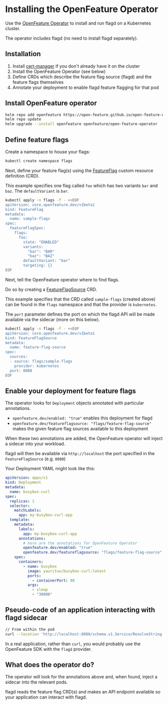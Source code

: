 # Installing the OpenFeature Operator

Use the [OpenFeature Operator](https://github.com/open-feature/open-feature-operator) to install and run flagd on a Kubernetes cluster.

The operator includes flagd (no need to install flagd separately).

## Installation

1. Install [cert-manager](https://cert-manager.io/docs/installation/) if you don't already have it on the cluster
1. Install the OpenFeature Operator (see below)
1. Define CRDs which describe the feature flag source (flagd) and the feature flags themselves
1. Annotate your deployment to enable flagd feature flagging for that pod

## Install OpenFeature operator

```bash
helm repo add openfeature https://open-feature.github.io/open-feature-operator/
helm repo update
helm upgrade --install openfeature openfeature/open-feature-operator
```

## Define feature flags

Create a namespace to house your flags:

```bash
kubectl create namespace flags
```

Next, define your feature flag(s) using the [FeatureFlag](./crds/featureflag.md) custom resource definition (CRD).

This example specifies one flag called `foo` which has two variants `bar` and `baz`. The `defaultVariant` is `bar`.

```bash
kubectl apply -n flags -f - <<EOF
apiVersion: core.openfeature.dev/v1beta1
kind: FeatureFlag
metadata:
  name: sample-flags
spec:
  featureFlagSpec:
    flags:
      foo:
        state: "ENABLED"
        variants:
          "bar": "BAR"
          "baz": "BAZ"
        defaultVariant: "bar"
        targeting: {}
EOF
```

Next, tell the OpenFeature operator where to find flags.

Do so by creating a [FeatureFlagSource](./crds/featureflagsource.md) CRD.

This example specifies that the CRD called `sample-flags` (created above) can be found in the `flags` namespace and that the provider is `kubernetes`.

The `port` parameter defines the port on which the flagd API will be made available via the sidecar (more on this below).

```bash
kubectl apply -n flags -f - <<EOF
apiVersion: core.openfeature.dev/v1beta1
kind: FeatureFlagSource
metadata:
  name: feature-flag-source
spec:
  sources:
  - source: flags/sample-flags
    provider: kubernetes
  port: 8080
EOF
```

## Enable your deployment for feature flags

The operator looks for `Deployment` objects annotated with particular annotations.

- `openfeature.dev/enabled: "true"` enables this deployment for flagd
- `openfeature.dev/featureflagsource: "flags/feature-flag-source"` makes the given feature flag sources available to this deployment

When these two annotations are added, the OpenFeature operator will inject a sidecar into your workload.

flagd will then be available via `http://localhost` the port specified in the `FeatureFlagSource` (e.g. `8080`)

Your Deployment YAML might look like this:

```yaml
apiVersion: apps/v1
kind: Deployment
metadata:
  name: busybox-curl
spec:
  replicas: 1
  selector:
    matchLabels:
      app: my-busybox-curl-app
  template:
    metadata:
      labels:
        app: my-busybox-curl-app
      annotations:
        # here are the annotations for OpenFeature Operator
        openfeature.dev/enabled: "true"
        openfeature.dev/featureflagsource: "flags/feature-flag-source"
    spec:
      containers:
        - name: busybox
          image: yauritux/busybox-curl:latest
          ports:
            - containerPort: 80
          args:
            - sleep
            - "30000"
```

## Pseudo-code of an application interacting with flagd sidecar

```bash
// From within the pod
curl --location 'http://localhost:8080/schema.v1.Service/ResolveString' --header 'Content-Type: application/json' --data '{ "flagKey":"foo"}'
```

In a real application, rather than `curl`, you would probably use the OpenFeature SDK with the `flagd` provider.

## What does the operator do?

The operator will look for the annotations above and, when found, inject a sidecar into the relevant pods.

flagd reads the feature flag CRD(s) and makes an API endpoint available so your application can interact with flagd.
